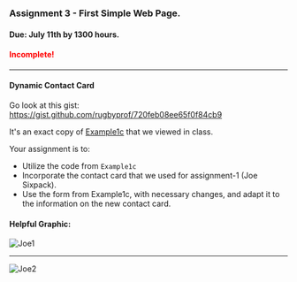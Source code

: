 ### Assignment 3 - First Simple Web Page.
#### Due: July 11th by 1300 hours.
#### <span style="color:red">Incomplete!</span>
-----

#### Dynamic Contact Card

Go look at this gist: https://gist.github.com/rugbyprof/720feb08ee65f0f84cb9

It's an exact copy of [Example1c](http://107.170.231.151/Example1c/) that we viewed in class. 

Your assignment is to:
- Utilize the code from `Example1c`
- Incorporate the contact card that we used for assignment-1 (Joe Sixpack).
- Use the form from Example1c, with necessary changes, and adapt it to the information on the new contact card.

#### Helpful Graphic:

![Joe1](http://f.cl.ly/items/093a3Z3j1r320V0u3o1t/shot1.png)

-----

![Joe2](http://f.cl.ly/items/1g1Z250f0W3v0P2x1736/shot2.png)

